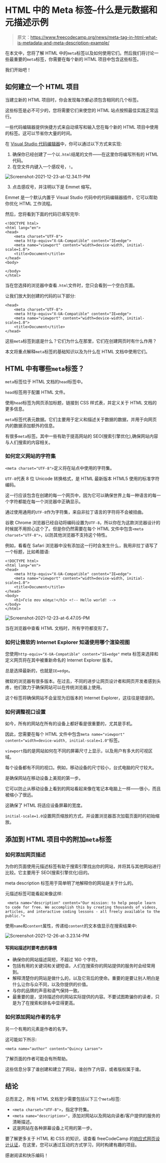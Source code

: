 # HTML 中的 Meta 标签–什么是元数据和元描述示例

> 原文：<https://www.freecodecamp.org/news/meta-tag-in-html-what-is-metadata-and-meta-description-example/>

在本文中，您将了解 HTML 中的`meta`标签以及如何使用它们。然后我们将讨论一些最重要的`meta`标签，你需要在每个新的 HTML 项目中包含这些标签。

我们开始吧！

## 如何建立一个 HTML 项目

当建立新的 HTML 项目时，你会发现每次都必须包含相同的几个标签。

这些标签是必不可少的，您将需要它们来使您的 HTML 站点按照最佳实践正常运行。

一些代码编辑器提供快捷方式来自动填写和输入您在每个新的 HTML 项目中使用的标签。这可以节省你大量的时间。

在 [Visual Studio 代码编辑器](https://code.visualstudio.com/download)中，你可以通过以下方式来实现:

1.  确保你已经创建了一个以`.html`结尾的文件——在这里你将编写所有的 HTML 代码。
2.  在空文件内键入一个感叹号，`!`。

![Screenshot-2021-12-23-at-12.34.11-PM](img/9813865aa7fcd17af0d4967a92e34c7b.png)

3.  点击感叹号，并注明以下是 Emmet 缩写。

Emmet 是一个默认内置于 Visual Studio 代码中的代码编辑器插件，它可以帮助你优化 HTML 工作流程。

然后，您将看到下面的代码已填写完毕:

```
<!DOCTYPE html>
<html lang="en">
<head>
    <meta charset="UTF-8">
    <meta http-equiv="X-UA-Compatible" content="IE=edge">
    <meta name="viewport" content="width=device-width, initial-scale=1.0">
    <title>Document</title>
</head>
<body>

</body>
</html> 
```

当在您选择的浏览器中查看`.html`文件时，您只会看到一个空白页面。

让我们放大到创建的代码的以下部分:

```
<head>
    <meta charset="UTF-8">
    <meta http-equiv="X-UA-Compatible" content="IE=edge">
    <meta name="viewport" content="width=device-width, initial-scale=1.0">
    <title>Document</title>
</head> 
```

这些`meta`标签到底是什么？它们为什么在那里，它们在创建网页时有什么作用？

本文将重点解释`meta`标签的基础知识以及为什么在 HTML 文档中使用它们。

## HTML 中有哪些`meta`标签？

`meta`标签位于 HTML 文档的`head`标签中。

`head`标签用于配置 HTML 文件。

使用`head`标签为网页添加标题，链接到 CSS 样式表，并定义关于 HTML 文档的更多信息。

`meta`标签代表元数据。它们主要用于定义和描述关于数据的数据，并用于向网页内的数据添加额外的信息。

有很多`meta`标签。其中一些有助于提高网站的 SEO(搜索引擎优化),确保网站内容与人们搜索的内容相关。

### 如何定义网站的字符集

`<meta charset="UTF-8">`定义将在站点中使用的字符集。

`UTF-8`代表 8 位 Unicode 转换格式，是 HTML 最新版本 HTML5 使用的标准字符编码。

这一行应该包含在创建的每一个网页中，因为它可以确保世界上每一种语言的每一个字符都能在每一个浏览器中正确显示。

通过使用通用的`UTF-8`作为字符集，来自非拉丁语言的字符将不会被扭曲。

谷歌 Chrome 浏览器已经自动将编码设置为`UTF-8`，所以你在为这款浏览器设计的时候就不用担心这个了。但是你仍然需要在每个 HTML 文件中包含`<meta charset="UTF-8">`，以防其他浏览器不支持这个特性。

例如，看看在 Safari 浏览器中没有添加这一行时会发生什么，我用非拉丁语写了一个标题，比如希腊语:

```
<!DOCTYPE html>
<html lang="en">
<head>
    <meta http-equiv="X-UA-Compatible" content="IE=edge">
    <meta name="viewport" content="width=device-width, initial-scale=1.0">
    <title>Document</title>
</head>
<body>
    <h1>Γεία σου κόσμε!</h1> <!-- Hello world! -->
</body>
</html> 
```

![Screenshot-2021-12-23-at-6.47.05-PM](img/567591842c165c864607d7df2779fa53.png)

当在浏览器中查看 HTML 文档时，所有字符都变形了。

### 如何让微软的 Internet Explorer 知道使用哪个渲染视图

您使用`http-equiv="X-UA-Compatible" content="IE=edge"` meta 标签来选择和定义网页将在其中被重新命名的 Internet Explorer 版本。

总是选择最新的，也就是`IE=edge`。

微软的浏览器有很多版本。在过去，不同的进步让网页设计者和网页开发者感到头疼，他们致力于确保网站可以在传统浏览器上使用。

这个标签将确保网站不会呈现为旧版本的 Internet Explorer，这往往是错误的。

### 如何调整视口设置

如今，所有的网站在所有的设备上都好看是很重要的，尤其是手机。

因此，您需要在每个 HTML 文件中包含`meta name="viewport" content="width=device-width, initial-scale=1.0"`标签。

`viewport`指的是网站如何在不同的屏幕尺寸上显示，以及用户有多大的可视区域。

每个设备都有不同的视口。例如，移动设备的尺寸较小，台式电脑的尺寸较大。

是确保网站在移动设备上美观的第一步。

它可以防止从移动设备上看到的网站看起来像在笔记本电脑上一样——很小，而且被缩小了很远。

这确保了 HTML 将适应设备屏幕的宽度。

`initial-scale=1.0`设置网页缩放的方式，并设置浏览器首次加载页面时的初始缩放。

## 添加到 HTML 项目中的附加`meta`标签

### 如何添加网页描述

为你的页面使用元描述标签有助于搜索引擎找出你的网站，并将其与其他网站进行比较。它主要用于 SEO(搜索引擎优化)目的。

meta description 标签用于简单明了地解释你的网站是关于什么的。

元描述标签可能看起来像这样:

```
 <meta name="description" content="Our mission: to help people learn to code for free. We accomplish this by creating thousands of videos, articles, and interactive coding lessons - all freely available to the public."> 
```

使用`name`和`content`属性，传递给`content`的文本值显示在搜索结果中:

![Screenshot-2021-12-26-at-3.23.14-PM](img/5c5939e98bda2488412e88305b26f573.png)

#### 写网站描述时要考虑的事情

*   确保你的网站描述简短，不超过 160 个字符。
*   包括有用的关键词和关键短语，人们在搜索你的网站提供的服务时会经常用到。
*   解释清楚你的网站是做什么的，以及它背后的使命。重要的是要让别人明白是什么让你与众不同，以及你提供的价值。
*   与你的品牌的声音和语气保持一致。
*   最重要的是，坚持描述你的网站实际提供的内容。不要试图欺骗你的读者，只是为了在搜索和排名中显得更高。

### 如何添加网站作者的名字

另一个有用的元素是作者的名字。

这可能如下所示:

```
<meta name="author" content="Quincy Larson"> 
```

了解页面的作者可能会有所帮助。

这些信息分享了谁创建和建立了网站，谁创作了内容，或者版权属于谁。

## 结论

总而言之，所有 HTML 文档至少需要包括以下三个`meta`标签:

*   `<meta charset="UTF-8">`，指定字符集。
*   `<meta name="description>"`，添加对网站以及网站向读者/客户提供的服务的清晰描述。
*   这是网站在各种屏幕设备上可用的第一步。

要了解更多关于 HTML 和 CSS 的知识，请查看 freeCodeCamp 的[响应式网页设计认证](https://www.freecodecamp.org/learn/2022/responsive-web-design/)，在这里，您可以通过互动的方式学习，同时构建有趣的项目。

感谢阅读和快乐编码！